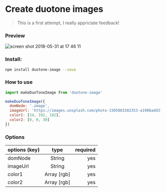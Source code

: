 # Create duotone images

> This is a first attempt, I really appriciate feedback!

> [Demo]: https://werk.noudadrichem.com/trainingen/duotone-image/

### Preview
![screen shot 2018-05-31 at 17 46 11](https://user-images.githubusercontent.com/16288476/40792791-15351b50-64fb-11e8-95a7-29677ea862f1.png)

### Install:

```bash
npm install duotone-image --save
```

### How to use
```javascript
import makeDuoToneImage from 'duotone-image'

makeDuoToneImage({
  domNode: '.image',
  imageUrl: 'https://images.unsplash.com/photo-1505881502353-a1986add3762',
  color1: [24, 192, 102],
  color2: [0, 0, 30]
})
```

### Options

| options (key) | type         | required  |
| ------------- |:-------------:| -----:|
| domNode       | String | yes |
| imageUrl       | String | yes |
| color1       | Array [rgb] | yes |
| color2       | Array [rgb] | yes |
